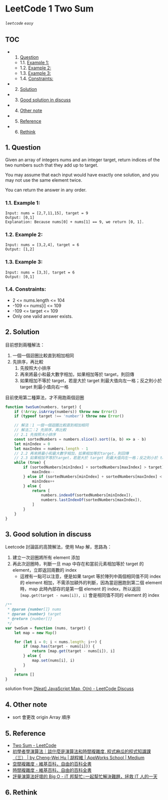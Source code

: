 # LeetCode 1 Two Sum

###### `leetcode` `easy`

## TOC

<!-- vscode-markdown-toc -->

-   1. [Question](#Question)
    -   1.1. [Example 1:](#Example1:)
    -   1.2. [Example 2:](#Example2:)
    -   1.3. [Example 3:](#Example3:)
    -   1.4. [Constraints:](#Constraints:)
-   2. [Solution](#Solution)
-   3. [Good solution in discuss](#Goodsolutionindiscuss)
-   4. [Other note](#Othernote)
-   5. [Reference](#Reference)
-   6. [Rethink](#Rethink)

<!-- vscode-markdown-toc-config
	numbering=true
	autoSave=true
	/vscode-markdown-toc-config -->
<!-- /vscode-markdown-toc -->

## 1. <a name='Question'></a>Question

Given an array of integers nums and an integer target, return indices of the two numbers such that they add up to target.

You may assume that each input would have exactly one solution, and you may not use the same element twice.

You can return the answer in any order.

### 1.1. <a name='Example1:'></a>Example 1:

```
Input: nums = [2,7,11,15], target = 9
Output: [0,1]
Explanation: Because nums[0] + nums[1] == 9, we return [0, 1].
```

### 1.2. <a name='Example2:'></a>Example 2:

```
Input: nums = [3,2,4], target = 6
Output: [1,2]
```

### 1.3. <a name='Example3:'></a>Example 3:

```
Input: nums = [3,3], target = 6
Output: [0,1]

```

### 1.4. <a name='Constraints:'></a>Constraints:

-   2 <= nums.length <= 104
-   -109 <= nums[i] <= 109
-   -109 <= target <= 109
-   Only one valid answer exists.

## 2. <a name='Solution'></a>Solution

目前想到兩種解法：

1. 一個一個迴圈比較直到相加相同
2. 先排序，再比較
    1. 先按照大小排序
    2. 再來將最小和最大數字相加，如果相加等於 target，則回傳
    3. 如果相加不等於 target，若是大於 target 則最大值向左一格；反之則小於 target 則最小值向右一格

目前使用第二種算法，才不用跑兩個迴圈

```javascript
function twoSum(numbers, target) {
    if (!Array.isArray(numbers)) throw new Error()
    if (typeof target !== 'number') throw new Error()

    // 解法：1 一個一個迴圈比較直到相加相同
    // 解法二：2 先排序，再比較
    // 2.1 先按照大小排序
    const sortedNumbers = numbers.slice().sort((a, b) => a - b)
    let minIndex = 0
    let maxIndex = numbers.length - 1
    // 2.2 再來將最小和最大數字相加，如果相加等於target，則回傳
    // 2.3 如果相加不等於target，若是大於 target 則最大值向左一格；反之則小於 target 則最小值向右一格
    while (true) {
        if (sortedNumbers[minIndex] + sortedNumbers[maxIndex] > target) {
            maxIndex--
        } else if (sortedNumbers[minIndex] + sortedNumbers[maxIndex] < target) {
            minIndex++
        } else {
            return [
                numbers.indexOf(sortedNumbers[minIndex]),
                numbers.lastIndexOf(sortedNumbers[maxIndex]),
            ]
        }
    }
}
```

## 3. <a name='Goodsolutionindiscuss'></a>Good solution in discuss

Leetcode 討論區的高贊解法，使用 Map 解，思路為：

1. 建立一次迴圈將所有 element 添加
2. 再此次迴圈時，判斷一旦 map 中存在和當前元素相加等於 target 的 element，立即返回兩數的 index
    - 這裡有一點可以注意，便是如果 target 等於陣列中兩個相同值不同 index 的 element 相加，不需添加額外的判斷，因為當迴圈跑到第二個 element 時，map 此時內部存的是第一個 element 的 index，所以返回 `[map.get(target - nums[i]), i]` 會是相同值不同的 element 的 index

```javascript
/**
 * @param {number[]} nums
 * @param {number} target
 * @return {number[]}
 */
var twoSum = function (nums, target) {
    let map = new Map()

    for (let i = 0; i < nums.length; i++) {
        if (map.has(target - nums[i])) {
            return [map.get(target - nums[i]), i]
        } else {
            map.set(nums[i], i)
        }
    }
    return []
}
```

solution from [[Neat] JavaScript Map, O(n) - LeetCode Discuss](https://leetcode.com/problems/two-sum/discuss/234005/Neat-JavaScript-Map-O%28n%29)

## 4. <a name='Othernote'></a>Other note

-   sort 會更改 origin Array 順序

## 5. <a name='Reference'></a>Reference

-   [Two Sum - LeetCode](https://leetcode.com/problems/two-sum/)
-   [初學者學演算法｜談什麼是演算法和時間複雜度. 程式麻瓜的程式知識課（三） | by Cheng-Wei Hu | 胡程維 | AppWorks School | Medium](https://medium.com/appworks-school/%E5%88%9D%E5%AD%B8%E8%80%85%E5%AD%B8%E6%BC%94%E7%AE%97%E6%B3%95-%E8%AB%87%E4%BB%80%E9%BA%BC%E6%98%AF%E6%BC%94%E7%AE%97%E6%B3%95%E5%92%8C%E6%99%82%E9%96%93%E8%A4%87%E9%9B%9C%E5%BA%A6-b1f6908e4b80)
-   [空間複雜度 - 維基百科，自由的百科全書](https://zh.wikipedia.org/wiki/%E7%A9%BA%E9%97%B4%E5%A4%8D%E6%9D%82%E5%BA%A6)
-   [時間複雜度 - 維基百科，自由的百科全書](https://zh.wikipedia.org/wiki/%E6%97%B6%E9%97%B4%E5%A4%8D%E6%9D%82%E5%BA%A6)
-   [評量演算法好壞的 Big O - iT 邦幫忙::一起幫忙解決難題，拯救 IT 人的一天](https://ithelp.ithome.com.tw/articles/10213615)

## 6. <a name='Rethink'></a>Rethink
